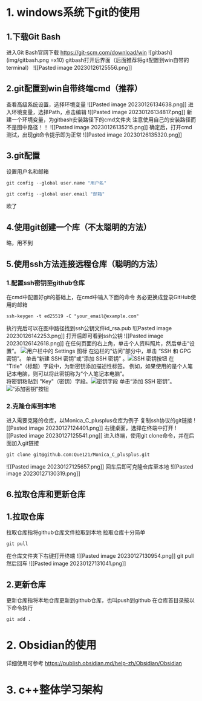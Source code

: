 # 1. windows系统下git的使用
## 1.下载Git Bash
进入Git Bash官网下载
https://git-scm.com/download/win
![gitbash](img/gitbash.png =x10)
gitbash打开后界面（后面推荐将git配置到win自带的terminal）
![[Pasted image 20230126125556.png]]
## 2.git配置到win自带终端cmd（推荐）
查看高级系统设置，选择环境变量
![[Pasted image 20230126134638.png]]
进入环境变量，选择Path，点击编辑
![[Pasted image 20230126134817.png]]
新建一个环境变量，为gitbash安装路径下的cmd文件夹
注意使用自己的安装路径而不是图中路径！！
![[Pasted image 20230126135215.png]]
确定后，打开cmd测试，出现git命令提示即为正常
![[Pasted image 20230126135320.png]]
## 3.git配置 
设置用户名和邮箱
```c++
git config --global user.name "用户名"

git config --global user.email "邮箱"
```
欧了
## 4.使用git创建一个库（不太聪明的方法）
略，用不到
## 5.使用ssh方法连接远程仓库（聪明的方法）
### 1.配置ssh密钥至github仓库
在cmd中配置好git的基础上，在cmd中输入下面的命令
务必更换成登录GitHub使用的邮箱
```shell
ssh-keygen -t ed25519 -C "your_email@example.com"
```
执行完后可以在图中路径找到ssh公钥文件id_rsa.pub
![[Pasted image 20230126142253.png]]
打开后即可看到ssh公钥
![[Pasted image 20230126142618.png]]
在任何页面的右上角，单击个人资料照片，然后单击“设置”。
    ![用户栏中的 Settings 图标](https://docs.github.com/assets/cb-34573/images/help/settings/userbar-account-settings.png)
在边栏的“访问”部分中，单击 “SSH 和 GPG 密钥”。
单击“新建 SSH 密钥”或“添加 SSH 密钥” 。![SSH 密钥按钮](https://docs.github.com/assets/cb-28257/images/help/settings/ssh-add-ssh-key-with-auth.png)
在 "Title"（标题）字段中，为新密钥添加描述性标签。 例如，如果使用的是个人笔记本电脑，则可以将此密钥称为“个人笔记本电脑”。  
将密钥粘贴到 "Key"（密钥）字段。![密钥字段](https://docs.github.com/assets/cb-47495/images/help/settings/ssh-key-paste-with-type.png)
单击“添加 SSH 密钥”。
![“添加密钥”按钮](https://docs.github.com/assets/cb-6592/images/help/settings/ssh-add-key.png)
### 2.克隆仓库到本地 
进入需要克隆的仓库，以Monica_C_plusplus仓库为例子
复制ssh协议的git链接
![[Pasted image 20230127124401.png]]
右键桌面，选择在终端中打开
![[Pasted image 20230127125541.png]]
进入终端，使用git clone命令，并在后面加入git链接
``` shell
git clone git@github.com:Que121/Monica_C_plusplus.git
```
![[Pasted image 20230127125657.png]]
回车后即可克隆仓库至本地
![[Pasted image 20230127130319.png]]
## 6.拉取仓库和更新仓库
## 1.拉取仓库
拉取仓库指将github仓库文件拉取到本地
拉取仓库十分简单
```shell
git pull
```
在仓库文件夹下右键打开终端
![[Pasted image 20230127130954.png]]
git pull然后回车
![[Pasted image 20230127131041.png]]
## 2.更新仓库
更新仓库指将本地仓库更新到github仓库，也叫push到github
在仓库首目录按以下命令执行
```shell
git add .
```
# 2. Obsidian的使用
详细使用可参考
https://publish.obsidian.md/help-zh/Obsidian/Obsidian
# 3. c++整体学习架构 
